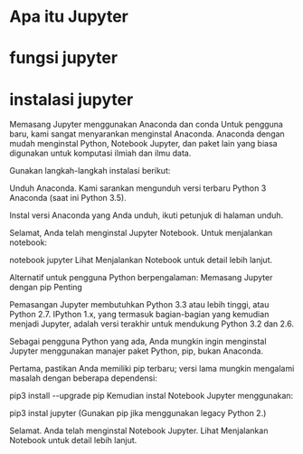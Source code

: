 
# Apa itu Jupyter
# fungsi jupyter
# instalasi jupyter

Memasang Jupyter menggunakan Anaconda dan conda
Untuk pengguna baru, kami sangat menyarankan menginstal Anaconda. Anaconda dengan mudah menginstal Python, Notebook Jupyter, dan paket lain yang biasa digunakan untuk komputasi ilmiah dan ilmu data.

Gunakan langkah-langkah instalasi berikut:

Unduh Anaconda. Kami sarankan mengunduh versi terbaru Python 3 Anaconda (saat ini Python 3.5).

Instal versi Anaconda yang Anda unduh, ikuti petunjuk di halaman unduh.

Selamat, Anda telah menginstal Jupyter Notebook. Untuk menjalankan notebook:

notebook jupyter
Lihat Menjalankan Notebook untuk detail lebih lanjut.

Alternatif untuk pengguna Python berpengalaman: Memasang Jupyter dengan pip
Penting

Pemasangan Jupyter membutuhkan Python 3.3 atau lebih tinggi, atau Python 2.7. IPython 1.x, yang termasuk bagian-bagian yang kemudian menjadi Jupyter, adalah versi terakhir untuk mendukung Python 3.2 dan 2.6.

Sebagai pengguna Python yang ada, Anda mungkin ingin menginstal Jupyter menggunakan manajer paket Python, pip, bukan Anaconda.

Pertama, pastikan Anda memiliki pip terbaru; versi lama mungkin mengalami masalah dengan beberapa dependensi:

pip3 install --upgrade pip
Kemudian instal Notebook Jupyter menggunakan:

pip3 instal jupyter
(Gunakan pip jika menggunakan legacy Python 2.)

Selamat. Anda telah menginstal Notebook Jupyter. Lihat Menjalankan Notebook untuk detail lebih lanjut.
